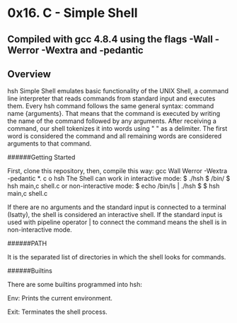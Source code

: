 # 0x16. C - Simple Shell
## Compiled with gcc 4.8.4 using the flags -Wall -Werror -Wextra and -pedantic

## Overview

hsh Simple Shell emulates basic functionality of the UNIX Shell, a command line interpreter that reads commands from standard input and executes them.
Every hsh command follows the same general syntax: command name {arguments}.
That means that the command is executed by writing the name of the command followed by any arguments.
After receiving a command, our shell tokenizes it into words using " " as a delimiter.
The first word is considered the command and all remaining words are considered arguments to that command.

######Getting Started

First, clone this repository, then, compile this way: gcc  Wall  Werror -Wextra -pedantic *. c  o hsh
The Shell can work in interactive mode: $ ./hsh
                                        $ /bin/
                                        $ hsh main,c shell.c
or non-interactive mode: $ echo /bin/ls | ./hsh
                         $ $ hsh main,c shell.c

If there are no arguments and the standard input is connected to a terminal (Isatty), the shell is considered an interactive shell.
If the standard input is used with pipeline operator  |  to connect the command means the shell is in non-interactive mode.

######PATH

It is the separated list of directories in which the shell looks for commands.

######Builtins

There are some builtins programmed into hsh:

Env:
Prints the current environment.

Exit:
Terminates the shell process.